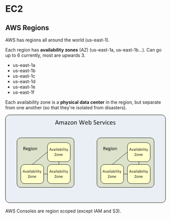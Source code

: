 # EC2

## AWS Regions

AWS has regions all around the world (us-east-1).

Each region has **availability zones** (AZ) (us-east-1a, us-east-1b...). Can go up to 6 currently, most are upwards 3.

* us-east-1a
* us-east-1b
* us-east-1c
* us-east-1d
* us-east-1e
* us-east-1f

Each availability zone is a **physical data center** in the region, but separate from one another (so that they're isolated from disasters).

![AWS Regions](images/aws_regions.png)

AWS Consoles are region scoped (except IAM and S3).
